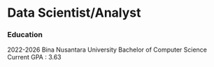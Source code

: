 # Data Scientist/Analyst

### Education
2022-2026
Bina Nusantara University
Bachelor of Computer Science
Current GPA : 3.63
